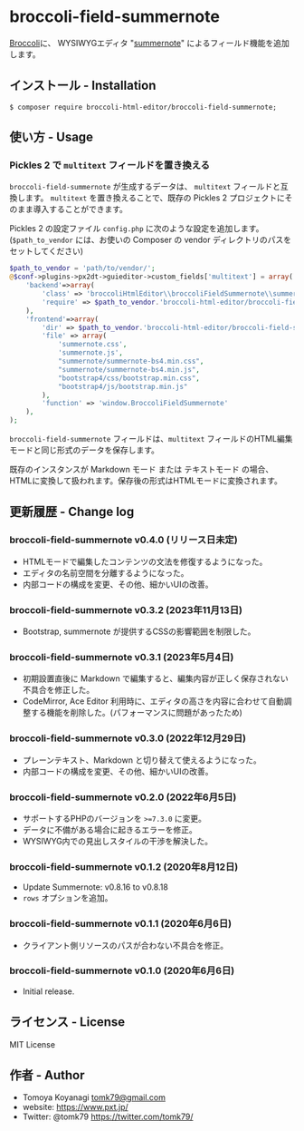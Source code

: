 # broccoli-field-summernote

[Broccoli](https://github.com/broccoli-html-editor/broccoli-html-editor)に、 WYSIWYGエディタ "[summernote](https://summernote.org/)" によるフィールド機能を追加します。


## インストール - Installation

```
$ composer require broccoli-html-editor/broccoli-field-summernote;
```

## 使い方 - Usage

### Pickles 2 で `multitext` フィールドを置き換える


`broccoli-field-summernote` が生成するデータは、 `multitext` フィールドと互換します。
`multitext` を置き換えることで、既存の Pickles 2 プロジェクトにそのまま導入することができます。

Pickles 2 の設定ファイル `config.php` に次のような設定を追加します。
(`$path_to_vendor` には、お使いの Composer の vendor ディレクトリのパスをセットしてください)

```php
$path_to_vendor = 'path/to/vendor/';
@$conf->plugins->px2dt->guieditor->custom_fields['multitext'] = array(
    'backend'=>array(
        'class' => 'broccoliHtmlEditor\\broccoliFieldSummernote\\summernote',
        'require' => $path_to_vendor.'broccoli-html-editor/broccoli-field-summernote/node/summernote.js',
    ),
    'frontend'=>array(
        'dir' => $path_to_vendor.'broccoli-html-editor/broccoli-field-summernote/fields/',
        'file' => array(
            'summernote.css',
            'summernote.js',
            "summernote/summernote-bs4.min.css",
            "summernote/summernote-bs4.min.js",
            "bootstrap4/css/bootstrap.min.css",
            "bootstrap4/js/bootstrap.min.js"
        ),
        'function' => 'window.BroccoliFieldSummernote'
    ),
);
```

`broccoli-field-summernote` フィールドは、`multitext` フィールドのHTML編集モードと同じ形式のデータを保存します。

既存のインスタンスが Markdown モード または テキストモード の場合、 HTMLに変換して扱われます。保存後の形式はHTMLモードに変換されます。



## 更新履歴 - Change log

### broccoli-field-summernote v0.4.0 (リリース日未定)

- HTMLモードで編集したコンテンツの文法を修復するようになった。
- エディタの名前空間を分離するようになった。
- 内部コードの構成を変更、その他、細かいUIの改善。

### broccoli-field-summernote v0.3.2 (2023年11月13日)

- Bootstrap, summernote が提供するCSSの影響範囲を制限した。

### broccoli-field-summernote v0.3.1 (2023年5月4日)

- 初期設置直後に Markdown で編集すると、編集内容が正しく保存されない不具合を修正した。
- CodeMirror, Ace Editor 利用時に、エディタの高さを内容に合わせて自動調整する機能を削除した。(パフォーマンスに問題があったため)

### broccoli-field-summernote v0.3.0 (2022年12月29日)

- プレーンテキスト、Markdown と切り替えて使えるようになった。
- 内部コードの構成を変更、その他、細かいUIの改善。

### broccoli-field-summernote v0.2.0 (2022年6月5日)

- サポートするPHPのバージョンを `>=7.3.0` に変更。
- データに不備がある場合に起きるエラーを修正。
- WYSIWYG内での見出しスタイルの干渉を解決した。

### broccoli-field-summernote v0.1.2 (2020年8月12日)

- Update Summernote: v0.8.16 to v0.8.18
- `rows` オプションを追加。

### broccoli-field-summernote v0.1.1 (2020年6月6日)

- クライアント側リソースのパスが合わない不具合を修正。

### broccoli-field-summernote v0.1.0 (2020年6月6日)

- Initial release.


## ライセンス - License

MIT License


## 作者 - Author

- Tomoya Koyanagi <tomk79@gmail.com>
- website: <https://www.pxt.jp/>
- Twitter: @tomk79 <https://twitter.com/tomk79/>
